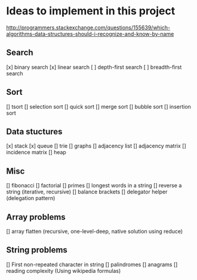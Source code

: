 # Ideas to implement in this project

http://programmers.stackexchange.com/questions/155639/which-algorithms-data-structures-should-i-recognize-and-know-by-name

## Search
[x] binary search
[x] linear search
[ ] depth-first search
[ ] breadth-first search

## Sort
[] tsort
[] selection sort
[] quick sort
[] merge sort
[] bubble sort
[] insertion sort

## Data stuctures
[x] stack
[x] queue
[] trie
[] graphs
  [] adjacency list
  [] adjacency matrix
  [] incidence matrix
[] heap

## Misc
[] fibonacci
[] factorial
[] primes
[] longest words in a string
[] reverse a string (iterative, recursive)
[] balance brackets
[] delegator helper (delegation pattern)

## Array problems
[] array flatten (recursive, one-level-deep, native solution using reduce)

## String problems
[] First non-repeated character in string
[] palindromes
[] anagrams
[] reading complexity (Using wikipedia formulas)